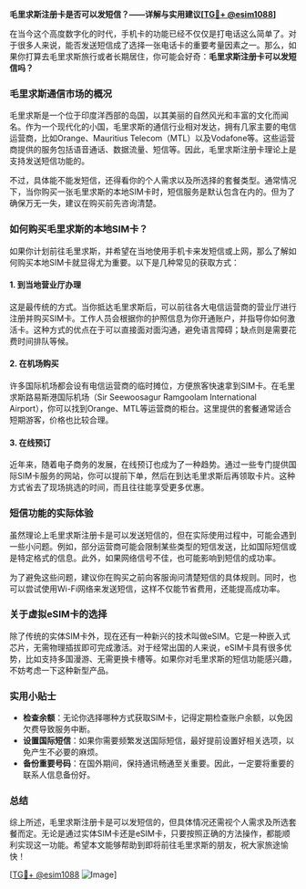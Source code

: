 **毛里求斯注册卡是否可以发短信？——详解与实用建议[[TG💪+ @esim1088](https://t.me/s/esim1088)]**

在当今这个高度数字化的时代，手机卡的功能已经不仅仅是打电话这么简单了。对于很多人来说，能否发送短信成了选择一张电话卡的重要考量因素之一。那么，如果你打算去毛里求斯旅行或者长期居住，你可能会好奇：**毛里求斯注册卡可以发短信吗？**

### 毛里求斯通信市场的概况

毛里求斯是一个位于印度洋西部的岛国，以其美丽的自然风光和丰富的文化而闻名。作为一个现代化的小国，毛里求斯的通信行业相对发达，拥有几家主要的电信运营商，比如Orange、Mauritius Telecom（MTL）以及Vodafone等。这些运营商提供的服务包括语音通话、数据流量、短信等。因此，毛里求斯注册卡理论上是支持发送短信功能的。

不过，具体能不能发短信，还得看你的个人需求以及所选择的套餐类型。通常情况下，当你购买一张毛里求斯的本地SIM卡时，短信服务是默认包含在内的。但为了确保万无一失，建议在购买前先咨询清楚。

### 如何购买毛里求斯的本地SIM卡？

如果你计划前往毛里求斯，并希望在当地使用手机卡来发短信或上网，那么了解如何购买本地SIM卡就显得尤为重要。以下是几种常见的获取方式：

#### 1. 到当地营业厅办理

这是最传统的方式。当你抵达毛里求斯后，可以前往各大电信运营商的营业厅进行注册并购买SIM卡。工作人员会根据你的护照信息为你开通账户，并指导你如何激活卡。这种方式的优点在于可以直接面对面沟通，避免语言障碍；缺点则是需要花费时间排队等候。

#### 2. 在机场购买

许多国际机场都会设有电信运营商的临时摊位，方便旅客快速拿到SIM卡。在毛里求斯路易斯港国际机场（Sir Seewoosagur Ramgoolam International Airport），你可以找到Orange、MTL等运营商的柜台。这里提供的套餐通常适合短期游客，价格也比较合理。

#### 3. 在线预订

近年来，随着电子商务的发展，在线预订也成为了一种趋势。通过一些专门提供国际SIM卡服务的网站，你可以提前下单，然后在到达毛里求斯后再领取卡片。这种方式省去了现场挑选的时间，而且往往能享受更多优惠。

### 短信功能的实际体验

虽然理论上毛里求斯注册卡是可以发送短信的，但在实际使用过程中，可能会遇到一些小问题。例如，部分运营商可能会限制某些类型的短信发送，比如国际短信或是特定格式的信息。此外，如果网络信号不佳，也可能影响到短信的成功率。

为了避免这些问题，建议你在购买之前向客服询问清楚短信的具体规则。同时，也可以尝试使用Wi-Fi网络来发送短信，这样不仅能节省费用，还能提高成功率。

### 关于虚拟eSIM卡的选择

除了传统的实体SIM卡外，现在还有一种新兴的技术叫做eSIM。它是一种嵌入式芯片，无需物理插拔即可完成激活。对于经常出国的人来说，eSIM卡具有很多优势，比如支持多国漫游、无需更换卡槽等。如果你对毛里求斯的短信功能感兴趣，不妨考虑一下这种新型产品。

### 实用小贴士

- **检查余额**：无论你选择哪种方式获取SIM卡，记得定期检查账户余额，以免因欠费导致服务中断。
- **设置国际短信**：如果你需要频繁发送国际短信，最好提前设置好相关选项，以免产生不必要的麻烦。
- **备份重要号码**：在国外期间，保持通讯畅通至关重要。因此，一定要将重要的联系人信息备份好。

### 总结

综上所述，毛里求斯注册卡是可以发短信的，但具体情况还需视个人需求及所选套餐而定。无论是通过实体SIM卡还是eSIM卡，只要按照正确的方法操作，都能顺利实现这一功能。希望本文能够帮助到即将前往毛里求斯的朋友，祝大家旅途愉快！

[[TG💪+ @esim1088](https://t.me/s/esim1088) ![Image](https://i.postimg.cc/4NQfJmqS/Snipaste-2025-05-13-00-14-12.png)]